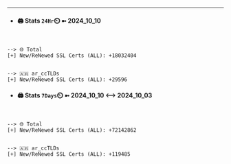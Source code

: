 

---
- #### 🖨️ **Stats** `24Hr`⏲️ ➼ 2024_10_10
```console


--> 🌐 Total
[+] New/ReNewed SSL Certs (ALL): +18032404


--> 🇦🇷 ar_ccTLDs
[+] New/ReNewed SSL Certs (ALL): +29596

```

- #### 🖨️ **Stats** `7Days`⏲️ ➼ 2024_10_10 <--> 2024_10_03
```console


--> 🌐 Total
[+] New/ReNewed SSL Certs (ALL): +72142862


--> 🇦🇷 ar_ccTLDs
[+] New/ReNewed SSL Certs (ALL): +119485

```

